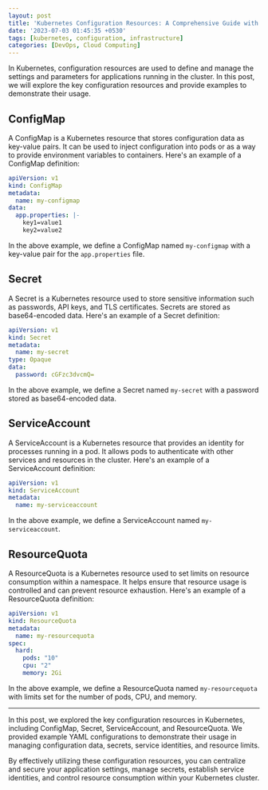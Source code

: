 ```yaml
---
layout: post
title: 'Kubernetes Configuration Resources: A Comprehensive Guide with Examples'
date: '2023-07-03 01:45:35 +0530'
tags: [kubernetes, configuration, infrastructure]
categories: [DevOps, Cloud Computing]
---
```


In Kubernetes, configuration resources are used to define and manage the settings and parameters for applications running in the cluster. In this post, we will explore the key configuration resources and provide examples to demonstrate their usage.

## ConfigMap

A ConfigMap is a Kubernetes resource that stores configuration data as key-value pairs. It can be used to inject configuration into pods or as a way to provide environment variables to containers. Here's an example of a ConfigMap definition:

```yaml
apiVersion: v1
kind: ConfigMap
metadata:
  name: my-configmap
data:
  app.properties: |-
    key1=value1
    key2=value2
```

In the above example, we define a ConfigMap named `my-configmap` with a key-value pair for the `app.properties` file.

## Secret

A Secret is a Kubernetes resource used to store sensitive information such as passwords, API keys, and TLS certificates. Secrets are stored as base64-encoded data. Here's an example of a Secret definition:

```yaml
apiVersion: v1
kind: Secret
metadata:
  name: my-secret
type: Opaque
data:
  password: cGFzc3dvcmQ=
```

In the above example, we define a Secret named `my-secret` with a password stored as base64-encoded data.

## ServiceAccount

A ServiceAccount is a Kubernetes resource that provides an identity for processes running in a pod. It allows pods to authenticate with other services and resources in the cluster. Here's an example of a ServiceAccount definition:

```yaml
apiVersion: v1
kind: ServiceAccount
metadata:
  name: my-serviceaccount
```

In the above example, we define a ServiceAccount named `my-serviceaccount`.

## ResourceQuota

A ResourceQuota is a Kubernetes resource used to set limits on resource consumption within a namespace. It helps ensure that resource usage is controlled and can prevent resource exhaustion. Here's an example of a ResourceQuota definition:

```yaml
apiVersion: v1
kind: ResourceQuota
metadata:
  name: my-resourcequota
spec:
  hard:
    pods: "10"
    cpu: "2"
    memory: 2Gi
```

In the above example, we define a ResourceQuota named `my-resourcequota` with limits set for the number of pods, CPU, and memory.

---

In this post, we explored the key configuration resources in Kubernetes, including ConfigMap, Secret, ServiceAccount, and ResourceQuota. We provided example YAML configurations to demonstrate their usage in managing configuration data, secrets, service identities, and resource limits.

By effectively utilizing these configuration resources, you can centralize and secure your application settings, manage secrets, establish service identities, and control resource consumption within your Kubernetes cluster.
